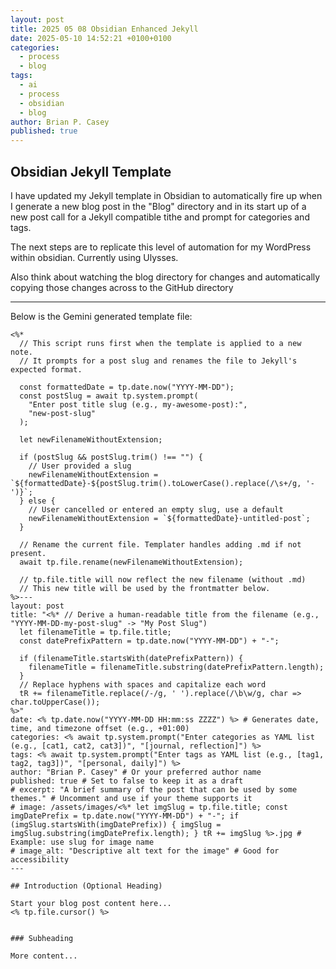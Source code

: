 ```yaml
---
layout: post
title: 2025 05 08 Obsidian Enhanced Jekyll
date: 2025-05-10 14:52:21 +0100+0100
categories:
  - process
  - blog
tags:
  - ai
  - process
  - obsidian
  - blog
author: Brian P. Casey
published: true
---
```

## Obsidian Jekyll Template
I have updated my Jekyll template in Obsidian to automatically fire up when I generate a new blog post in the "Blog" directory and in its start up of a new post call for a Jekyll compatible tithe and prompt for categories and tags.

The next steps are to replicate this level of automation for my WordPress within obsidian. Currently using Ulysses. 

Also think about watching the blog directory for changes and automatically copying those changes across to the GitHub directory 

---

Below is the Gemini generated template file:

```
<%*
  // This script runs first when the template is applied to a new note.
  // It prompts for a post slug and renames the file to Jekyll's expected format.

  const formattedDate = tp.date.now("YYYY-MM-DD");
  const postSlug = await tp.system.prompt(
    "Enter post title slug (e.g., my-awesome-post):", 
    "new-post-slug" 
  );

  let newFilenameWithoutExtension;

  if (postSlug && postSlug.trim() !== "") {
    // User provided a slug
    newFilenameWithoutExtension = `${formattedDate}-${postSlug.trim().toLowerCase().replace(/\s+/g, '-')}`;
  } else {
    // User cancelled or entered an empty slug, use a default
    newFilenameWithoutExtension = `${formattedDate}-untitled-post`;
  }
  
  // Rename the current file. Templater handles adding .md if not present.
  await tp.file.rename(newFilenameWithoutExtension);
  
  // tp.file.title will now reflect the new filename (without .md)
  // This new title will be used by the frontmatter below.
%>---
layout: post
title: "<%* // Derive a human-readable title from the filename (e.g., "YYYY-MM-DD-my-post-slug" -> "My Post Slug")
  let filenameTitle = tp.file.title; 
  const datePrefixPattern = tp.date.now("YYYY-MM-DD") + "-";
  
  if (filenameTitle.startsWith(datePrefixPattern)) {
    filenameTitle = filenameTitle.substring(datePrefixPattern.length);
  }
  // Replace hyphens with spaces and capitalize each word
  tR += filenameTitle.replace(/-/g, ' ').replace(/\b\w/g, char => char.toUpperCase());
%>"
date: <% tp.date.now("YYYY-MM-DD HH:mm:ss ZZZZ") %> # Generates date, time, and timezone offset (e.g., +01:00)
categories: <% await tp.system.prompt("Enter categories as YAML list (e.g., [cat1, cat2, cat3])", "[journal, reflection]") %>
tags: <% await tp.system.prompt("Enter tags as YAML list (e.g., [tag1, tag2, tag3])", "[personal, daily]") %>
author: "Brian P. Casey" # Or your preferred author name
published: true # Set to false to keep it as a draft
# excerpt: "A brief summary of the post that can be used by some themes." # Uncomment and use if your theme supports it
# image: /assets/images/<%* let imgSlug = tp.file.title; const imgDatePrefix = tp.date.now("YYYY-MM-DD") + "-"; if (imgSlug.startsWith(imgDatePrefix)) { imgSlug = imgSlug.substring(imgDatePrefix.length); } tR += imgSlug %>.jpg # Example: use slug for image name
# image_alt: "Descriptive alt text for the image" # Good for accessibility
---

## Introduction (Optional Heading)

Start your blog post content here...
<% tp.file.cursor() %>


### Subheading

More content...
```
